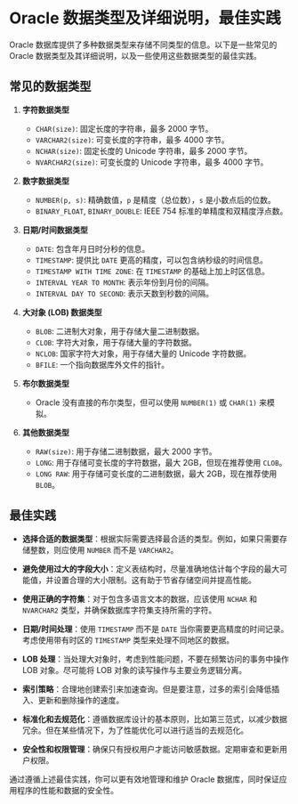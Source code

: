 # Oracle 数据类型及详细说明，最佳实践

Oracle 数据库提供了多种数据类型来存储不同类型的信息。以下是一些常见的 Oracle 数据类型及其详细说明，以及一些使用这些数据类型的最佳实践。

## 常见的数据类型

1. **字符数据类型**
   - `CHAR(size)`: 固定长度的字符串，最多 2000 字节。
   - `VARCHAR2(size)`: 可变长度的字符串，最多 4000 字节。
   - `NCHAR(size)`: 固定长度的 Unicode 字符串，最多 2000 字节。
   - `NVARCHAR2(size)`: 可变长度的 Unicode 字符串，最多 4000 字节。

2. **数字数据类型**
   - `NUMBER(p, s)`: 精确数值，`p` 是精度（总位数），`s` 是小数点后的位数。
   - `BINARY_FLOAT`, `BINARY_DOUBLE`: IEEE 754 标准的单精度和双精度浮点数。

3. **日期/时间数据类型**
   - `DATE`: 包含年月日时分秒的信息。
   - `TIMESTAMP`: 提供比 `DATE` 更高的精度，可以包含纳秒级的时间信息。
   - `TIMESTAMP WITH TIME ZONE`: 在 `TIMESTAMP` 的基础上加上时区信息。
   - `INTERVAL YEAR TO MONTH`: 表示年份到月份的间隔。
   - `INTERVAL DAY TO SECOND`: 表示天数到秒数的间隔。

4. **大对象 (LOB) 数据类型**
   - `BLOB`: 二进制大对象，用于存储大量二进制数据。
   - `CLOB`: 字符大对象，用于存储大量的字符数据。
   - `NCLOB`: 国家字符大对象，用于存储大量的 Unicode 字符数据。
   - `BFILE`: 一个指向数据库外文件的指针。

5. **布尔数据类型**
   - Oracle 没有直接的布尔类型，但可以使用 `NUMBER(1)` 或 `CHAR(1)` 来模拟。

6. **其他数据类型**
   - `RAW(size)`: 用于存储二进制数据，最大 2000 字节。
   - `LONG`: 用于存储可变长度的字符数据，最大 2GB，但现在推荐使用 `CLOB`。
   - `LONG RAW`: 用于存储可变长度的二进制数据，最大 2GB，现在推荐使用 `BLOB`。

## 最佳实践

- **选择合适的数据类型**：根据实际需要选择最合适的类型。例如，如果只需要存储整数，则应使用 `NUMBER` 而不是 `VARCHAR2`。

- **避免使用过大的字段大小**：定义表结构时，尽量准确地估计每个字段的最大可能值，并设置合理的大小限制。这有助于节省存储空间并提高性能。

- **使用正确的字符集**：对于包含多语言文本的数据，应该使用 `NCHAR` 和 `NVARCHAR2` 类型，并确保数据库字符集支持所需的字符。

- **日期/时间处理**：使用 `TIMESTAMP` 而不是 `DATE` 当你需要更高精度的时间记录。考虑使用带有时区的 `TIMESTAMP` 类型来处理不同地区的数据。

- **LOB 处理**：当处理大对象时，考虑到性能问题，不要在频繁访问的事务中操作 LOB 对象。尽可能将 LOB 对象的读写操作与主要业务逻辑分离。

- **索引策略**：合理地创建索引来加速查询。但是要注意，过多的索引会降低插入、更新和删除操作的速度。

- **标准化和去规范化**：遵循数据库设计的基本原则，比如第三范式，以减少数据冗余。但在某些情况下，为了性能优化可以进行适当的去规范化。

- **安全性和权限管理**：确保只有授权用户才能访问敏感数据。定期审查和更新用户权限。

通过遵循上述最佳实践，你可以更有效地管理和维护 Oracle 数据库，同时保证应用程序的性能和数据的安全性。
